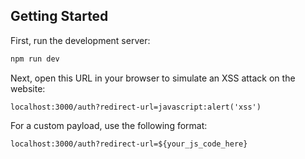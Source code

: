 ## Getting Started

First, run the development server:

```bash
npm run dev
```

Next, open this URL in your browser to simulate an XSS attack on the website:

```
localhost:3000/auth?redirect-url=javascript:alert('xss')
```

For a custom payload, use the following format:

```
localhost:3000/auth?redirect-url=${your_js_code_here}
```